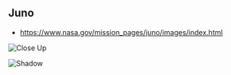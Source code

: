 ## Juno
 - https://www.nasa.gov/mission_pages/juno/images/index.html

![Close Up](https://science.nasa.gov/wp-content/uploads/2024/04/pia25031-junocam-giant-storms-and-high-clouds.jpg)

![Shadow](https://images-assets.nasa.gov/image/PIA23437/PIA23437~orig.jpg)